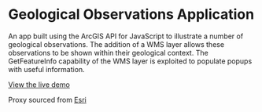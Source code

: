 # Geological Observations Application

An app built using the ArcGIS API for JavaScript to illustrate a number of geological observations.
The addition of a WMS layer allows these observations to be shown within their geological context.
The GetFeatureInfo capability of the WMS layer is exploited to populate popups with useful information.

[View the live demo](http://njrgeoapp.azurewebsites.net/geoapp/)


Proxy sourced from [Esri](https://github.com/Esri/resource-proxy/)